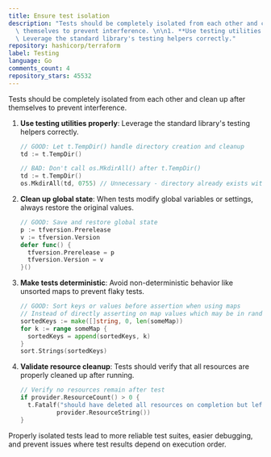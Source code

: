 ```yaml
---
title: Ensure test isolation
description: "Tests should be completely isolated from each other and clean up after\
  \ themselves to prevent interference. \n\n1. **Use testing utilities properly**:\
  \ Leverage the standard library's testing helpers correctly."
repository: hashicorp/terraform
label: Testing
language: Go
comments_count: 4
repository_stars: 45532
---
```


Tests should be completely isolated from each other and clean up after themselves to prevent interference. 

1. **Use testing utilities properly**: Leverage the standard library's testing helpers correctly.
   ```go
   // GOOD: Let t.TempDir() handle directory creation and cleanup
   td := t.TempDir()
   
   // BAD: Don't call os.MkdirAll() after t.TempDir()
   td := t.TempDir()
   os.MkdirAll(td, 0755) // Unnecessary - directory already exists with proper permissions
   ```

2. **Clean up global state**: When tests modify global variables or settings, always restore the original values.
   ```go
   // GOOD: Save and restore global state
   p := tfversion.Prerelease
   v := tfversion.Version
   defer func() {
     tfversion.Prerelease = p
     tfversion.Version = v
   }()
   ```

3. **Make tests deterministic**: Avoid non-deterministic behavior like unsorted maps to prevent flaky tests.
   ```go
   // GOOD: Sort keys or values before assertion when using maps
   // Instead of directly asserting on map values which may be in random order
   sortedKeys := make([]string, 0, len(someMap))
   for k := range someMap {
     sortedKeys = append(sortedKeys, k)
   }
   sort.Strings(sortedKeys)
   ```

4. **Validate resource cleanup**: Tests should verify that all resources are properly cleaned up after running.
   ```go
   // Verify no resources remain after test
   if provider.ResourceCount() > 0 {
     t.Fatalf("should have deleted all resources on completion but left %v", 
             provider.ResourceString())
   }
   ```

Properly isolated tests lead to more reliable test suites, easier debugging, and prevent issues where test results depend on execution order.